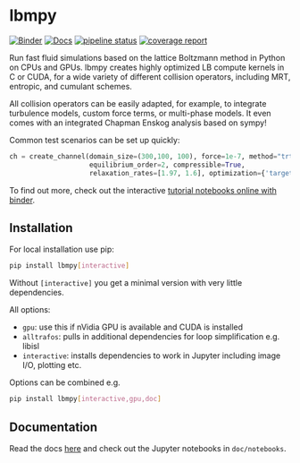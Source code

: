 lbmpy
=====

[![Binder](https://mybinder.org/badge_logo.svg)](https://mybinder.org/v2/gh/mabau/lbmpy/master?filepath=doc%2Fnotebooks)
[![Docs](https://img.shields.io/badge/read-the_docs-brightgreen.svg)](http://pycodegen.pages.walberla.net/lbmpy)
[![pipeline status](https://i10git.cs.fau.de/pycodegen/lbmpy/badges/master/pipeline.svg)](https://i10git.cs.fau.de/pycodegen/lbmpy/commits/master)
[![coverage report](https://i10git.cs.fau.de/pycodegen/lbmpy/badges/master/coverage.svg)](http://pycodegen.pages.walberla.net/lbmpy/coverage_report)


Run fast fluid simulations based on the lattice Boltzmann method in Python on CPUs and GPUs.
lbmpy creates highly optimized LB compute kernels in C or CUDA, for a wide variety of different collision operators, including MRT,
entropic, and cumulant schemes.

All collision operators can be easily adapted, for example, to integrate turbulence models, custom force terms, or multi-phase models. 
It even comes with an integrated Chapman Enskog analysis based on sympy!

Common test scenarios can be set up quickly:
```python
ch = create_channel(domain_size=(300,100, 100), force=1e-7, method="trt",
                    equilibrium_order=2, compressible=True,
                    relaxation_rates=[1.97, 1.6], optimization={'target': 'gpu'})
```

To find out more, check out the interactive [tutorial notebooks online with binder](https://mybinder.org/v2/gh/mabau/lbmpy/master?filepath=doc%2Fnotebooks).


Installation
------------

For local installation use pip:

```bash
pip install lbmpy[interactive]
```


Without `[interactive]` you get a minimal version with very little dependencies.

All options:
-  `gpu`: use this if nVidia GPU is available and CUDA is installed
- `alltrafos`: pulls in additional dependencies for loop simplification e.g. libisl
- `interactive`: installs dependencies to work in Jupyter including image I/O, plotting etc.

Options can be combined e.g.
```bash
pip install lbmpy[interactive,gpu,doc]
```


Documentation
-------------

Read the docs [here](http://pycodegen.pages.walberla.net/lbmpy) and
check out the Jupyter notebooks in `doc/notebooks`. 
